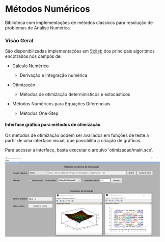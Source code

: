 # Métodos Numéricos

Biblioteca com implementações de métodos clássicos para resolução de problemas de Análise Numérica. 

### Visão Geral

São disponibilizadas implementações em [Scilab](https://www.scilab.org/) dos principais algoritmos encotrados nos campos de:

* Cálculo Numérico
  
  * Derivação e Integração numérica

* Otimização

  * Métodos de otimização determinísticos e estocásticos

* Métodos Numéricos para Equações Diferenciais

  * Métodos One-Step

#### Interface gráfica para métodos de otimização

Os métodos de otimização podem ser avaliados em funções de teste a partir de uma interface visual, que possibilita a criação de gráficos.

Para acessar a interface, basta executar o arquivo 'otimizacao/main.sce'.

![interface](https://github.com/thiago-franco/metodos-numericos/blob/master/otimizacao.png)
